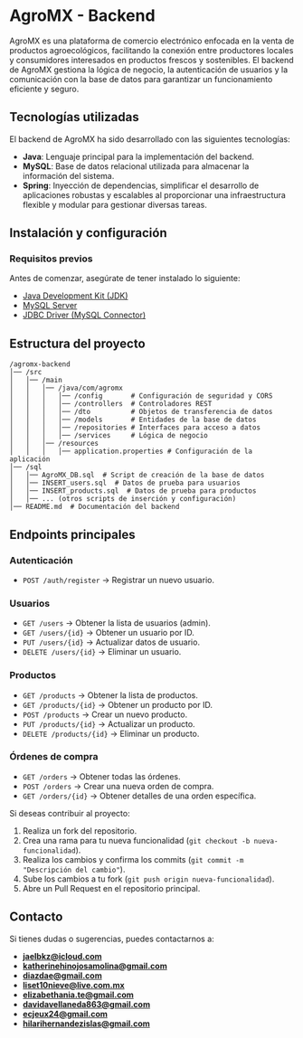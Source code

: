 # AgroMX - Backend

AgroMX es una plataforma de comercio electrónico enfocada en la venta de productos agroecológicos, facilitando la conexión entre productores locales y consumidores interesados en productos frescos y sostenibles. El backend de AgroMX gestiona la lógica de negocio, la autenticación de usuarios y la comunicación con la base de datos para garantizar un funcionamiento eficiente y seguro.

## Tecnologías utilizadas

El backend de AgroMX ha sido desarrollado con las siguientes tecnologías:

- **Java**: Lenguaje principal para la implementación del backend.
- **MySQL**: Base de datos relacional utilizada para almacenar la información del sistema.
- **Spring**: Inyección de dependencias, simplificar el desarrollo de aplicaciones robustas y escalables al proporcionar una infraestructura flexible y modular para gestionar diversas tareas. 

## Instalación y configuración

### Requisitos previos

Antes de comenzar, asegúrate de tener instalado lo siguiente:

- [Java Development Kit (JDK)](https://adoptium.net/)
- [MySQL Server](https://dev.mysql.com/downloads/)
- [JDBC Driver (MySQL Connector)](https://dev.mysql.com/downloads/connector/j/)

## Estructura del proyecto

```
/agromx-backend
│── /src
│   │── /main
│   │   │── /java/com/agromx
│   │   │   │── /config       # Configuración de seguridad y CORS
│   │   │   │── /controllers  # Controladores REST
│   │   │   │── /dto          # Objetos de transferencia de datos
│   │   │   │── /models       # Entidades de la base de datos
│   │   │   │── /repositories # Interfaces para acceso a datos
│   │   │   │── /services     # Lógica de negocio
│   │   │── /resources
│   │   │   │── application.properties # Configuración de la aplicación
│── /sql
│   │── AgroMX_DB.sql  # Script de creación de la base de datos
│   │── INSERT_users.sql  # Datos de prueba para usuarios
│   │── INSERT_products.sql  # Datos de prueba para productos
│   │── ... (otros scripts de inserción y configuración)
│── README.md  # Documentación del backend
```

## Endpoints principales

### Autenticación
- `POST /auth/register` → Registrar un nuevo usuario.

### Usuarios
- `GET /users` → Obtener la lista de usuarios (admin).
- `GET /users/{id}` → Obtener un usuario por ID.
- `PUT /users/{id}` → Actualizar datos de usuario.
- `DELETE /users/{id}` → Eliminar un usuario.

### Productos
- `GET /products` → Obtener la lista de productos.
- `GET /products/{id}` → Obtener un producto por ID.
- `POST /products` → Crear un nuevo producto.
- `PUT /products/{id}` → Actualizar un producto.
- `DELETE /products/{id}` → Eliminar un producto.

### Órdenes de compra
- `GET /orders` → Obtener todas las órdenes.
- `POST /orders` → Crear una nueva orden de compra.
- `GET /orders/{id}` → Obtener detalles de una orden específica.


Si deseas contribuir al proyecto:

1. Realiza un fork del repositorio.
2. Crea una rama para tu nueva funcionalidad (`git checkout -b nueva-funcionalidad`).
3. Realiza los cambios y confirma los commits (`git commit -m "Descripción del cambio"`).
4. Sube los cambios a tu fork (`git push origin nueva-funcionalidad`).
5. Abre un Pull Request en el repositorio principal.

## Contacto

Si tienes dudas o sugerencias, puedes contactarnos a:

- **jaelbkz@icloud.com**
- **katherinehinojosamolina@gmail.com**
- **diazdae@gmail.com**
- **liset10nieve@live.com.mx**
- **elizabethania.te@gmail.com**
- **davidavellaneda863@gmail.com**
- **ecjeux24@gmail.com**
- **hilarihernandezislas@gmail.com**

